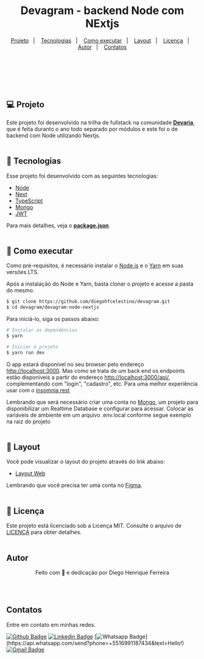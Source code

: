 <h1 align="center">
	Devagram - backend Node com NExtjs
</h1>



<p align="center"> 
  <a href="#-projeto">Projeto</a>&nbsp;&nbsp;&nbsp;|&nbsp;&nbsp;&nbsp;
  <a href="#-tecnologias">Tecnologias</a>&nbsp;&nbsp;&nbsp;|&nbsp;&nbsp;&nbsp;
  <a href="#-como-executar">Como executar</a>&nbsp;&nbsp;&nbsp;|&nbsp;&nbsp;&nbsp;
  <a href="#-layout">Layout</a>&nbsp;&nbsp;&nbsp;|&nbsp;&nbsp;&nbsp;
  <a href="#memo-licença">Licença</a>&nbsp;&nbsp;&nbsp;|&nbsp;&nbsp;&nbsp;
  <a href="#autor">Autor</a>&nbsp;&nbsp;&nbsp;|&nbsp;&nbsp;&nbsp;
  <a href="#contatos">Contatos</a>
</p>

<br/><br/><br/><br/><br/>

## 💻 Projeto

Este projeto foi desenvolvido na trilha de fullstack na comunidade **[Devaria](https://www.devaria.com.br/)**, que é feita duranto o ano todo separado por módulos e este foi o de backend com Node utilizando Nextjs.<br/><br/>

## 🧪 Tecnologias

Esse projeto foi desenvolvido com as seguintes tecnologias:

- [Node](https://nodejs.org/en/)
- [Next](https://nextjs.org/)
- [TypeScript](https://www.typescriptlang.org/)
- [Mongo](https://www.mongodb.com/)
- [JWT](https://jwt.io/)

Para mais detalhes, veja o **[package.json](./package.json)**.<br/><br/>

## 🚀 Como executar

Como pré-requisitos, é necessário instalar o [Node.js](https://nodejs.org/pt-br/) e o [Yarn](https://classic.yarnpkg.com/en/docs/install/) em suas versões LTS.

Após a instalação do Node e Yarn, basta clonar o projeto e acesse a pasta do mesmo.

```bash
$ git clone https://github.com/diegohfcelestino/devagram.git
$ cd devagram/devagram-node-nextjs
```

Para iniciá-lo, siga os passos abaixo:

```bash
# Instalar as dependências
$ yarn

# Iniciar o projeto
$ yarn run dev
```

O app estará disponível no seu browser pelo endereço [http://localhost:3000](http://localhost:3000).
Mas como se trata de um back end os endpoints estão disponíveis a partir do endereço [http://localhost:3000/api/](http://localhost:3000/api/), complementando com "login", "cadastro", etc. Para uma melhor experiência usar com o [insomnia rest](https://insomnia.rest/)

Lembrando que será necessário criar uma conta no [Mongo](https://www.mongodb.com/), um projeto para disponibilizar um Realtime Database e configurar para acessar. Colocar as variáveis de ambiente em um arquivo .env.local conforme segue exemplo na raiz do projeto<br/><br/>

## 🔖 Layout

Você pode visualizar o layout do projeto através do link abaixo:

- [Layout Web](<https://www.figma.com/file/9KlZQL9sYthRiqdnehLzpj/Projeto-Devaria-2022?node-id=226%3A2>)

Lembrando que você precisa ter uma conta no [Figma](https://figma.com/).<br/><br/>

## :memo: Licença

Este projeto está licenciado sob a Licença MIT. Consulte o arquivo de [LICENÇA](LICENSE.md) para obter detalhes.<br/><br/>

## Autor

<p align="center">Feito com 💜 e dedicação por Diego Henrique Ferreira</p><br/><br/>

## Contatos

Entre em contato em minhas redes.

[![Github Badge](https://img.shields.io/badge/-Github-000?style=flat-square&logo=Github&logoColor=white&link=link_do_seu_perfil_no_github)](https://github.com/diegohfcelestino)
[![Linkedin Badge](https://img.shields.io/badge/-LinkedIn-blue?style=flat-square&logo=Linkedin&logoColor=white&link=https://www.linkedin.com/in/diego-ferreira-34b6348b/)](https://www.linkedin.com/in/diegohfcelestino/)
[![Whatsapp Badge](https://img.shields.io/badge/-Whatsapp-4CA143?style=flat-square&labelColor=4CA143&logo=whatsapp&logoColor=white&link=https://api.whatsapp.com/send?phone=+5516991187434&text=Hello!)](https://api.whatsapp.com/send?phone=+5516991187434&text=Hello!)
[![Gmail Badge](https://img.shields.io/badge/-Gmail-c14438?style=flat-square&logo=Gmail&logoColor=white&link=mailto:diegohfcelestino@gmail.com)](mailto:diegohfcelestino@gmail.com)
<br/>
